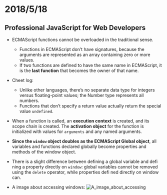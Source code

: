 # 2018/5/18

## Professional JavaScript for Web Developers

* ECMAScript functions cannot be overloaded in the traditional sense.
  * Functions in ECMAScript don’t have signatures, because the arguments are represented as an array containing zero or more values.
  * If two functions are defined to have the same name in ECMAScript, it is the **last function** that becomes the owner of that name.
* Cheet log:
  * Unlike other languages, there’s no separate data type for integers versus floating-point values; the Number type represents all numbers.
  * Functions that don’t specify a return value actually return the special value `undefined`.
* When a function is called, an **execution context** is created, and its scope chain is created. The **activation object** for the function is initialized with values for `arguments` and any named arguments.
* **Since the `window` object doubles as the ECMAScript Global object**, all variables and functions declared globally become properties and methods of the window object.
* There is a slight difference between defining a global variable and defi ning a property directly on `window`: global variables cannot be removed using the `delete` operator, while properties defi ned directly on window can.
* A image about accessing windows:
  ![A_image_about_accessing][1]

  [1]: https://s1.ax1x.com/2018/05/18/CcC7qJ.png
